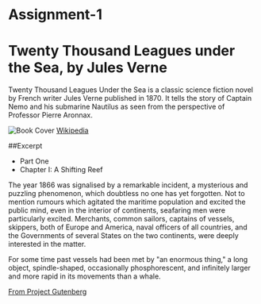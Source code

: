 # Assignment-1

# Twenty Thousand Leagues under the Sea, by Jules Verne

Twenty Thousand Leagues Under the Sea is a classic science fiction novel by French writer Jules Verne published in 1870. It tells the story of Captain Nemo and his submarine Nautilus as seen from the perspective of Professor Pierre Aronnax.

![Book Cover](http://upload.wikimedia.org/wikipedia/commons/4/4e/20000_title_0a.jpg "Book Cover")
[Wikipedia](http://en.wikipedia.org/wiki/Twenty_Thousand_Leagues_Under_the_Seas)

##Excerpt

<ul>
<li>Part One</li>
<li>Chapter I: A Shifting Reef</li>
</ul>

The year 1866 was signalised by a remarkable incident, a mysterious and puzzling phenomenon, which doubtless no one has yet forgotten. Not to mention rumours which agitated the maritime population and excited the public mind, even in the interior of continents, seafaring men were particularly excited. Merchants, common sailors, captains of vessels, skippers, both of Europe and America, naval officers of all countries, and the Governments of several States on the two continents, were deeply interested in the matter.

For some time past vessels had been met by "an enormous thing," a long object, spindle-shaped, occasionally phosphorescent, and infinitely larger and more rapid in its movements than a whale.


[From Project Gutenberg](http://www.gutenberg.org/ebooks/164)
